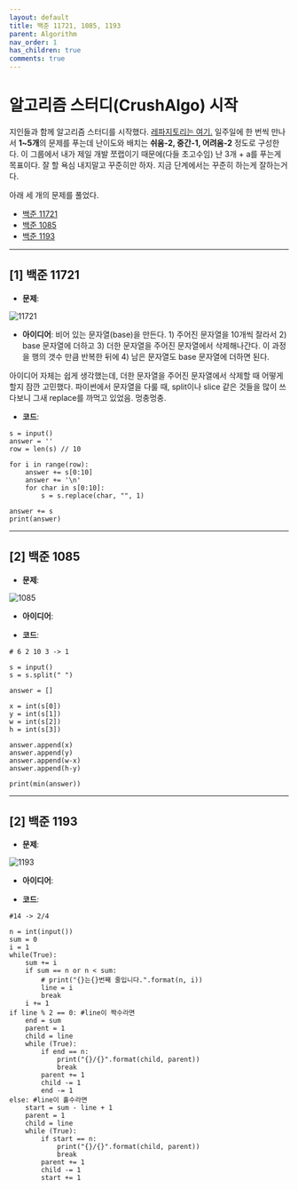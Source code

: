 ```yaml
---
layout: default
title: 백준 11721, 1085, 1193
parent: Algorithm
nav_order: 1
has_children: true
comments: true
---
```


# 알고리즘 스터디(CrushAlgo) 시작

지인들과 함께 알고리즘 스터디를 시작했다.
[레파지토리는 여기.](https://github.com/leehwarang/WeeklyAlgo)
일주일에 한 번씩 만나서 **1~5개**의 문제를 푸는데 난이도와 배치는 **쉬움-2, 중간-1, 어려움-2** 정도로 구성한다. 이 그룹에서 내가 제일 개발 쪼랩이기 때문에(다들 초고수임) 난 3개 + a를 푸는게 목표이다. 잘 할 욕심 내지말고 꾸준히만 하자. 지금 단계에서는 꾸준히 하는게 잘하는거다.

아래 세 개의 문제를 풀었다.

- [백준 11721](https://www.acmicpc.net/problem/11721)
- [백준 1085](https://www.acmicpc.net/problem/1085)
- [백준 1193](https://www.acmicpc.net/problem/1193)

---

## [1] 백준 11721

- **문제**:

![11721](https://user-images.githubusercontent.com/18614517/52721683-86fd1b80-2fed-11e9-8658-445fbd2d6d57.png)

- **아이디어**: 비어 있는 문자열(base)을 만든다. 1) 주어진 문자열을 10개씩 잘라서 2) base 문자열에 더하고 3) 더한 문자열을 주어진 문자열에서 삭제해나간다. 이 과정을 행의 갯수 만큼 반복한 뒤에 4) 남은 문자열도 base 문자열에 더하면 된다.

아이디어 자체는 쉽게 생각했는데, 더한 문자열을 주어진 문자열에서 삭제할 때 어떻게 할지 잠깐 고민했다.
파이썬에서 문자열을 다룰 때, split이나 slice 같은 것들을 많이 쓰다보니 그새 replace를 까먹고 있었음. 멍충멍충.

- **코드**:

```
s = input()
answer = ''
row = len(s) // 10

for i in range(row):
    answer += s[0:10]
    answer += '\n'
    for char in s[0:10]:
        s = s.replace(char, "", 1)

answer += s
print(answer)
```

---

## [2] 백준 1085

- **문제**:

![1085](https://user-images.githubusercontent.com/18614517/52721706-93817400-2fed-11e9-9622-7155942985cc.png)

- **아이디어**:

- **코드**:

```
# 6 2 10 3 -> 1

s = input()
s = s.split(" ")

answer = []

x = int(s[0])
y = int(s[1])
w = int(s[2])
h = int(s[3])

answer.append(x)
answer.append(y)
answer.append(w-x)
answer.append(h-y)

print(min(answer))
```

---

## [2] 백준 1193

- **문제**:

![1193](https://user-images.githubusercontent.com/18614517/52721717-9e3c0900-2fed-11e9-8680-22e84cee5621.png)

- **아이디어**:

- **코드**:

```
#14 -> 2/4

n = int(input())
sum = 0
i = 1
while(True):
    sum += i
    if sum == n or n < sum:
        # print("{}는{}번째 줄입니다.".format(n, i))
        line = i
        break
    i += 1
if line % 2 == 0: #line이 짝수라면
    end = sum
    parent = 1
    child = line
    while (True):
        if end == n:
            print("{}/{}".format(child, parent))
            break
        parent += 1
        child -= 1
        end -= 1
else: #line이 홀수라면
    start = sum - line + 1
    parent = 1
    child = line
    while (True):
        if start == n:
            print("{}/{}".format(child, parent))
            break
        parent += 1
        child -= 1
        start += 1
```
